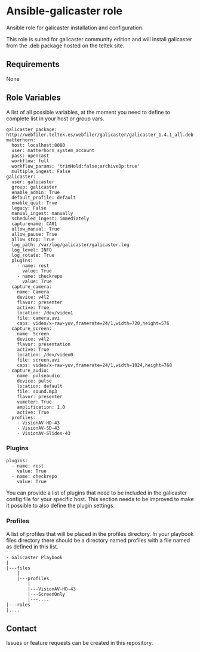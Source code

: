 # Ansible-galicaster role

Ansible role for galicaster installation and configuration.

This role is suited for galicaster community edition and will install galicaster from the .deb package hosted on the teltek site.

## Requirements

None

## Role Variables

A list of all possible variables, at the moment you need to define to complete list in your host or group vars.

```
galicaster_package: http://webfiler.teltek.es/webfiler/galicaster/galicaster_1.4.1_all.deb
matterhorn:
  host: localhost:8080
  user: matterhorn_system_account
  pass: opencast
  workflow: full
  workflow_params: 'trimHold:false;archiveOp:true'
  multiple_ingest: False
galicaster:
  user: galicaster
  group: galicaster
  enable_admin: True
  default_profile: default
  enable_quit: True
  legacy: False
  manual_ingest: manually
  scheduled_ingest: immediately
  capturename: CA01
  allow_manual: True
  allow_pause: True
  allow_stop: True
  log_path: /var/log/galicaster/galicaster.log
  log_level: INFO
  log_rotate: True
  plugins:
    - name: rest
      value: True
    - name: checkrepo
      value: True
  capture_camera:
    name: Camera
    device: v4l2
    flavor: presenter
    active: True
    location: /dev/video1
    file: camera.avi
    caps: video/x-raw-yuv,framerate=24/1,width=720,height=576
  capture_screen:
    name: Screen
    device: v4l2
    flavor: presentation
    active: True
    location: /dev/video0
    file: screen.avi
    caps: video/x-raw-yuv,framerate=24/1,width=1024,height=768
  capture_audio:
    name: pulseaudio
    device: pulse
    location: default
    file: sound.mp3
    flavor: presenter
    vumeter: True
    amplification: 1.0
    active: True
  profiles:
    - VisionAV-HD-43
    - VisionAV-SD-43
    - VisionAV-Slides-43
```

### Plugins

```
plugins:
  - name: rest
    value: True
  - name: checkrepo
    value: True
```

You can provide a list of plugins that need to be included in the galicaster config file for your specific host. This section needs to be improved to make it possible to also define the plugin settings.

### Profiles

A list of profiles that will be placed in the profiles directory. In your playbook files directory there should be a directory named profiles with a file named as defined in this list.

```
- Galicaster Playbook
|
|---files
    |
    |---profiles
        |
        |---VisionAV-HD-43
        |---ScreenOnly
        |---....
|---roles
|....
```

## Contact

Issues or feature requests can be created in this repository.
